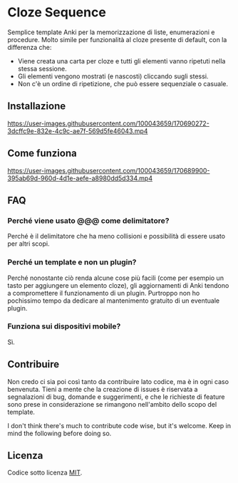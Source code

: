 # Cloze Sequence

Semplice template Anki per la memorizzazione di liste, enumerazioni e procedure. Molto simile per funzionalità al cloze presente di default, con la differenza che:

- Viene creata una carta per cloze e tutti gli elementi vanno ripetuti nella stessa sessione.
- Gli elementi vengono mostrati (e nascosti) cliccando sugli stessi.
- Non c'è un ordine di ripetizione, che può essere sequenziale o casuale.

## Installazione

https://user-images.githubusercontent.com/100043659/170690272-3dcffc9e-832e-4c9c-ae7f-569d5fe46043.mp4

## Come funziona

https://user-images.githubusercontent.com/100043659/170689900-395ab69d-960d-4d1e-aefe-a8980dd5d334.mp4

## FAQ

### Perché viene usato @@@ come delimitatore?

Perché è il delimitatore che ha meno collisioni e possibilità di essere usato per altri scopi.

### Perché un template e non un plugin?

Perché nonostante ciò renda alcune cose più facili (come per esempio un tasto per aggiungere un elemento cloze), gli aggiornamenti di Anki tendono a compromettere il funzionamento di un plugin. Purtroppo non ho pochissimo tempo da dedicare al mantenimento gratuito di un eventuale plugin.

### Funziona sui dispositivi mobile?

Sì.

## Contribuire

Non credo ci sia poi così tanto da contribuire lato codice, ma è in ogni caso benvenuta. Tieni a mente che la creazione di issues è riservata a segnalazioni di bug, domande e suggerimenti, e che le richieste di feature sono prese in considerazione se rimangono nell'ambito dello scopo del template.

I don't think there's much to contribute code wise, but it's welcome. Keep in mind the following before doing so.

## Licenza

Codice sotto licenza [MIT](LICENSE).
